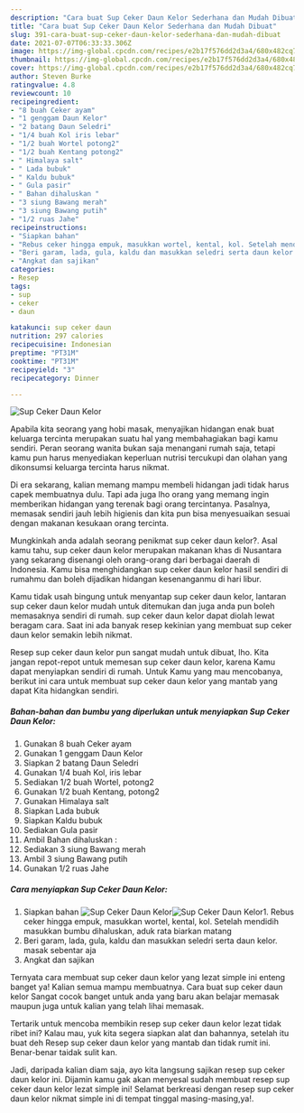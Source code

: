 ```yaml
---
description: "Cara buat Sup Ceker Daun Kelor Sederhana dan Mudah Dibuat"
title: "Cara buat Sup Ceker Daun Kelor Sederhana dan Mudah Dibuat"
slug: 391-cara-buat-sup-ceker-daun-kelor-sederhana-dan-mudah-dibuat
date: 2021-07-07T06:33:33.306Z
image: https://img-global.cpcdn.com/recipes/e2b17f576dd2d3a4/680x482cq70/sup-ceker-daun-kelor-foto-resep-utama.jpg
thumbnail: https://img-global.cpcdn.com/recipes/e2b17f576dd2d3a4/680x482cq70/sup-ceker-daun-kelor-foto-resep-utama.jpg
cover: https://img-global.cpcdn.com/recipes/e2b17f576dd2d3a4/680x482cq70/sup-ceker-daun-kelor-foto-resep-utama.jpg
author: Steven Burke
ratingvalue: 4.8
reviewcount: 10
recipeingredient:
- "8 buah Ceker ayam"
- "1 genggam Daun Kelor"
- "2 batang Daun Seledri"
- "1/4 buah Kol iris lebar"
- "1/2 buah Wortel potong2"
- "1/2 buah Kentang potong2"
- " Himalaya salt"
- " Lada bubuk"
- " Kaldu bubuk"
- " Gula pasir"
- " Bahan dihaluskan "
- "3 siung Bawang merah"
- "3 siung Bawang putih"
- "1/2 ruas Jahe"
recipeinstructions:
- "Siapkan bahan"
- "Rebus ceker hingga empuk, masukkan wortel, kental, kol. Setelah mendidih masukkan bumbu dihaluskan, aduk rata biarkan matang"
- "Beri garam, lada, gula, kaldu dan masukkan seledri serta daun kelor. masak sebentar aja"
- "Angkat dan sajikan"
categories:
- Resep
tags:
- sup
- ceker
- daun

katakunci: sup ceker daun 
nutrition: 297 calories
recipecuisine: Indonesian
preptime: "PT31M"
cooktime: "PT31M"
recipeyield: "3"
recipecategory: Dinner

---
```



![Sup Ceker Daun Kelor](https://img-global.cpcdn.com/recipes/e2b17f576dd2d3a4/680x482cq70/sup-ceker-daun-kelor-foto-resep-utama.jpg)

Apabila kita seorang yang hobi masak, menyajikan hidangan enak buat keluarga tercinta merupakan suatu hal yang membahagiakan bagi kamu sendiri. Peran seorang  wanita bukan saja menangani rumah saja, tetapi kamu pun harus menyediakan keperluan nutrisi tercukupi dan olahan yang dikonsumsi keluarga tercinta harus nikmat.

Di era  sekarang, kalian memang mampu membeli hidangan jadi tidak harus capek membuatnya dulu. Tapi ada juga lho orang yang memang ingin memberikan hidangan yang terenak bagi orang tercintanya. Pasalnya, memasak sendiri jauh lebih higienis dan kita pun bisa menyesuaikan sesuai dengan makanan kesukaan orang tercinta. 



Mungkinkah anda adalah seorang penikmat sup ceker daun kelor?. Asal kamu tahu, sup ceker daun kelor merupakan makanan khas di Nusantara yang sekarang disenangi oleh orang-orang dari berbagai daerah di Indonesia. Kamu bisa menghidangkan sup ceker daun kelor hasil sendiri di rumahmu dan boleh dijadikan hidangan kesenanganmu di hari libur.

Kamu tidak usah bingung untuk menyantap sup ceker daun kelor, lantaran sup ceker daun kelor mudah untuk ditemukan dan juga anda pun boleh memasaknya sendiri di rumah. sup ceker daun kelor dapat diolah lewat beragam cara. Saat ini ada banyak resep kekinian yang membuat sup ceker daun kelor semakin lebih nikmat.

Resep sup ceker daun kelor pun sangat mudah untuk dibuat, lho. Kita jangan repot-repot untuk memesan sup ceker daun kelor, karena Kamu dapat menyiapkan sendiri di rumah. Untuk Kamu yang mau mencobanya, berikut ini cara untuk membuat sup ceker daun kelor yang mantab yang dapat Kita hidangkan sendiri.

<!--inarticleads1-->

##### Bahan-bahan dan bumbu yang diperlukan untuk menyiapkan Sup Ceker Daun Kelor:

1. Gunakan 8 buah Ceker ayam
1. Gunakan 1 genggam Daun Kelor
1. Siapkan 2 batang Daun Seledri
1. Gunakan 1/4 buah Kol, iris lebar
1. Sediakan 1/2 buah Wortel, potong2
1. Gunakan 1/2 buah Kentang, potong2
1. Gunakan  Himalaya salt
1. Siapkan  Lada bubuk
1. Siapkan  Kaldu bubuk
1. Sediakan  Gula pasir
1. Ambil  Bahan dihaluskan :
1. Sediakan 3 siung Bawang merah
1. Ambil 3 siung Bawang putih
1. Gunakan 1/2 ruas Jahe




<!--inarticleads2-->

##### Cara menyiapkan Sup Ceker Daun Kelor:

1. Siapkan bahan
<img src="https://img-global.cpcdn.com/steps/2646d7a0c774eef2/160x128cq70/sup-ceker-daun-kelor-langkah-memasak-1-foto.jpg" alt="Sup Ceker Daun Kelor"><img src="https://img-global.cpcdn.com/steps/1bfedcfbd02d7e94/160x128cq70/sup-ceker-daun-kelor-langkah-memasak-1-foto.jpg" alt="Sup Ceker Daun Kelor">1. Rebus ceker hingga empuk, masukkan wortel, kental, kol. Setelah mendidih masukkan bumbu dihaluskan, aduk rata biarkan matang
1. Beri garam, lada, gula, kaldu dan masukkan seledri serta daun kelor. masak sebentar aja
1. Angkat dan sajikan




Ternyata cara membuat sup ceker daun kelor yang lezat simple ini enteng banget ya! Kalian semua mampu membuatnya. Cara buat sup ceker daun kelor Sangat cocok banget untuk anda yang baru akan belajar memasak maupun juga untuk kalian yang telah lihai memasak.

Tertarik untuk mencoba membikin resep sup ceker daun kelor lezat tidak ribet ini? Kalau mau, yuk kita segera siapkan alat dan bahannya, setelah itu buat deh Resep sup ceker daun kelor yang mantab dan tidak rumit ini. Benar-benar taidak sulit kan. 

Jadi, daripada kalian diam saja, ayo kita langsung sajikan resep sup ceker daun kelor ini. Dijamin kamu gak akan menyesal sudah membuat resep sup ceker daun kelor lezat simple ini! Selamat berkreasi dengan resep sup ceker daun kelor nikmat simple ini di tempat tinggal masing-masing,ya!.

